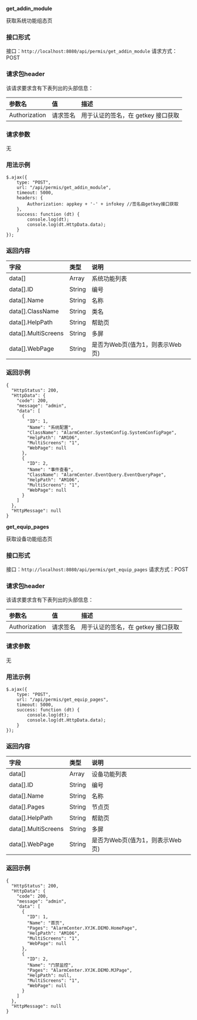 **get_addin_module**

获取系统功能组态页



### 接口形式

接口：`http://localhost:8080/api/permis/get_addin_module`
请求方式：POST

### 请求包header

该请求要求含有下表列出的头部信息：

| 参数名        | 值       | 描述                               |
| :------------ | :------- | :--------------------------------- |
| Authorization | 请求签名 | 用于认证的签名，在 getkey 接口获取 |

### 请求参数

无

### 用法示例

```
$.ajax({
    type: "POST",
    url: "/api/permis/get_addin_module",
    timeout: 5000,
    headers: {
        Authorization: appkey + '-' + infokey //签名由getkey接口获取
    },
    success: function (dt) {
        console.log(dt);
        console.log(dt.HttpData.data);
    }
});
```

### 返回内容

| 字段                | 类型   | 说明                            |
| :------------------ | :----- | :------------------------------ |
| data[]              | Array  | 系统功能列表                    |
| data[].ID           | String | 编号                            |
| data[].Name         | String | 名称                            |
| data[].ClassName    | String | 类名                            |
| data[].HelpPath     | String | 帮助页                          |
| data[].MultiScreens | String | 多屏                            |
| data[].WebPage      | String | 是否为Web页(值为1，则表示Web页) |

### 返回示例

```
{
  "HttpStatus": 200,
  "HttpData": {
    "code": 200,
    "message": "admin",
    "data": [
      {
        "ID": 1,
        "Name": "系统配置",
        "ClassName": "AlarmCenter.SystemConfig.SystemConfigPage",
        "HelpPath": "AM106",
        "MultiScreens": "1",
        "WebPage": null
      },
      {
        "ID": 2,
        "Name": "事件查看",
        "ClassName": "AlarmCenter.EventQuery.EventQueryPage",
        "HelpPath": "AM106",
        "MultiScreens": "1",
        "WebPage": null
      }
    ]
  },
  "HttpMessage": null
}
```

**get_equip_pages**

获取设备功能组态页



### 接口形式

接口：`http://localhost:8080/api/permis/get_equip_pages`
请求方式：POST

### 请求包header

该请求要求含有下表列出的头部信息：

| 参数名        | 值       | 描述                               |
| :------------ | :------- | :--------------------------------- |
| Authorization | 请求签名 | 用于认证的签名，在 getkey 接口获取 |

### 请求参数

无

### 用法示例

```
$.ajax({
    type: "POST",
    url: "/api/permis/get_equip_pages",
    timeout: 5000,
    success: function (dt) {
        console.log(dt);
        console.log(dt.HttpData.data);
    }
});
```

### 返回内容

| 字段                | 类型   | 说明                            |
| :------------------ | :----- | :------------------------------ |
| data[]              | Array  | 设备功能列表                    |
| data[].ID           | String | 编号                            |
| data[].Name         | String | 名称                            |
| data[].Pages        | String | 节点页                          |
| data[].HelpPath     | String | 帮助页                          |
| data[].MultiScreens | String | 多屏                            |
| data[].WebPage      | String | 是否为Web页(值为1，则表示Web页) |

### 返回示例

```
{
  "HttpStatus": 200,
  "HttpData": {
    "code": 200,
    "message": "admin",
    "data": [
      {
        "ID": 1,
        "Name": "首页",
        "Pages": "AlarmCenter.XYJK.DEMO.HomePage",
        "HelpPath": "AM106",
        "MultiScreens": "1",
        "WebPage": null
      },
      {
        "ID": 2,
        "Name": "门禁监控",
        "Pages": "AlarmCenter.XYJK.DEMO.MJPage",
        "HelpPath": null,
        "MultiScreens": "1",
        "WebPage": null
      }
    ]
  },
  "HttpMessage": null
}
```